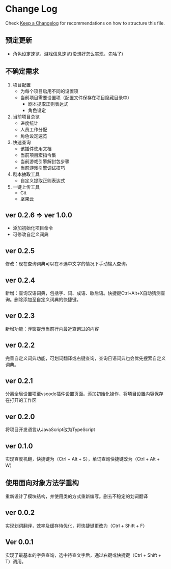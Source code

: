 # Change Log

Check [Keep a Changelog](http://keepachangelog.com/) for recommendations on how to structure this file.

## 预定更新

* 角色设定速览，游戏信息速览(没想好怎么实现，先咕了)

## 不确定需求

1. 项目配置
    * 为每个项目启用不同的设置项
    * 当前项目需要设置项（配置文件保存在项目隐藏目录中）
        * 剧本提取正则表达式
        * 角色设定
2. 当前项目总览
    * 进度统计
    * 人员工作分配
    * 角色设定速览
3. 快速查询
    * 该插件使用文档
    * 当前项目宏指令集
    * 当前游戏引擎解封包步骤
    * 当前游戏引擎调试技巧
4. 剧本抽取工具
    * 自定义提取正则表达式
5. 一键上传工具
    * Git
    * 坚果云

## ver 0.2.6 => ver 1.0.0

* 添加初始化项目命令
* 可修改自定义词典

## ver 0.2.5

修改：现在查询词典可以在不选中文字的情况下手动输入查询。

## ver 0.2.4

新增：查询汉语词典，包括字、词、成语、歇后语。快捷键Ctrl+Alt+X自动猜测查询。删除添加至自定义词典的快捷键。

## ver 0.2.3

新增功能：浮窗提示当前行内最近查询过的内容

## ver 0.2.2

完善自定义词典功能，可划词翻译或右键查询，查询日语词典也会优先搜索自定义词典。

## ver 0.2.1

分离全局设置项至vscode插件设置页面。添加初始化操作，将项目设置内容保存在打开的工作区

## ver 0.2.0

将项目开发语言从JavaScript改为TypeScript

## ver 0.1.0  

实现百度机翻，快捷键为（Ctrl + Alt + S），单词查询快捷键改为（Ctrl + Alt + W）

## 使用面向对象方法学重构  

重新设计了模块结构，并使用类的方式重新编写。删去不稳定的划词翻译

## ver 0.0.2  

实现划词翻译，效率及缓存待优化，将快捷键更改为（Ctrl + Shift + F）

## Ver 0.0.1

实现了最基本的字典查询，选中待查文字后，通过右键或快捷键（Ctrl + Shift + T）调用。

